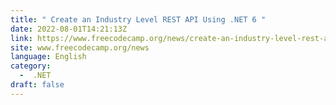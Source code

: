 ```yaml
---
title: " Create an Industry Level REST API Using .NET 6 "
date: 2022-08-01T14:21:13Z
link: https://www.freecodecamp.org/news/create-an-industry-level-rest-api-using-net-6/?utm_medium=RSS&utm_source=news.12bit.vn
site: www.freecodecamp.org/news
language: English
category:
  -  .NET 
draft: false
---
```

